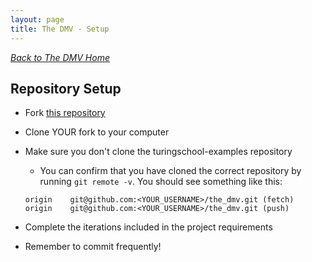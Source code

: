 ```yaml
---
layout: page
title: The DMV - Setup
---
```


_[Back to The DMV Home](./index)_

## Repository Setup

* Fork [this repository](https://github.com/turingschool-examples/the_dmv)
* Clone YOUR fork to your computer
* Make sure you don't clone the turingschool-examples repository
  * You can confirm that you have cloned the correct repository by running `git remote -v`. You should see something like this:

  ```
  origin	git@github.com:<YOUR_USERNAME>/the_dmv.git (fetch)
  origin	git@github.com:<YOUR_USERNAME>/the_dmv.git (push)
  ```

* Complete the iterations included in the project requirements
* Remember to commit frequently!
